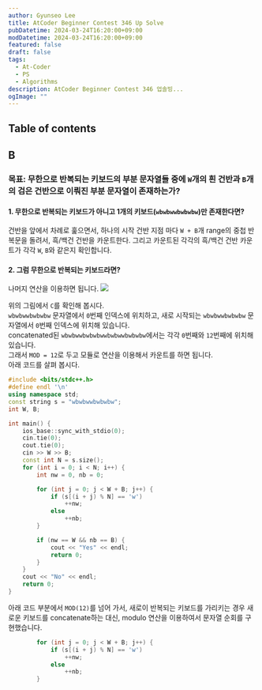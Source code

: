 ```yaml
---
author: Gyunseo Lee
title: AtCoder Beginner Contest 346 Up Solve
pubDatetime: 2024-03-24T16:20:00+09:00
modDatetime: 2024-03-24T16:20:00+09:00
featured: false
draft: false
tags:
  - At-Coder
  - PS
  - Algorithms
description: AtCoder Beginner Contest 346 업솔빙...
ogImage: ""
---
```


## Table of contents

## B

### 목표: 무한으로 반복되는 키보드의 부분 문자열들 중에 `W`개의 흰 건반과 `B`개의 검은 건반으로 이뤄진 부분 문자열이 존재하는가?

#### 1. 무한으로 반복되는 키보드가 아니고 1개의 키보드(`wbwbwwbwbwbw`)만 존재한다면?

건반을 앞에서 차례로 훑으면서, 하나의 시작 건반 지점 마다 `W + B`개 range의 중첩 반복문을 돌려서, 흑/백건 건반을 카운트한다. 그리고 카운트된 각각의 흑/백건 건반 카운트가 각각 `W`, `B`와 같은지 확인합니다.

#### 2. 그럼 무한으로 반복되는 키보드라면?

나머지 연산을 이용하면 됩니다.
![](https://res.cloudinary.com/gyunseo-blog/image/upload/f_auto/v1711274611/image_tfvs9e.png)

위의 그림에서 `C`를 확인해 봅시다.  
`wbwbwwbwbwbw` 문자열에서 `0`번째 인덱스에 위치하고, 새로 시작되는 `wbwbwwbwbwbw` 문자열에서 `0`번째 인덱스에 위치해 있습니다.  
concatenated된 `wbwbwwbwbwbwwbwbwwbwbwbw`에서는 각각 `0`번째와 `12`번째에 위치해 있습니다.  
그래서 `MOD = 12`로 두고 모듈로 연산을 이용해서 카운트를 하면 됩니다.  
아래 코드를 살펴 봅시다.

```cpp
#include <bits/stdc++.h>
#define endl '\n'
using namespace std;
const string s = "wbwbwwbwbwbw";
int W, B;

int main() {
    ios_base::sync_with_stdio(0);
    cin.tie(0);
    cout.tie(0);
    cin >> W >> B;
    const int N = s.size();
    for (int i = 0; i < N; i++) {
        int nw = 0, nb = 0;

        for (int j = 0; j < W + B; j++) {
            if (s[(i + j) % N] == 'w')
                ++nw;
            else
                ++nb;
        }

        if (nw == W && nb == B) {
            cout << "Yes" << endl;
            return 0;
        }
    }
    cout << "No" << endl;
    return 0;
}
```

아래 코드 부분에서 `MOD(12)`를 넘어 가서, 새로이 반복되는 키보드를 가리키는 경우 새로운 키보드를 concatenate하는 대신, modulo 연산을 이용하여서 문자열 순회를 구현했습니다.

```cpp
        for (int j = 0; j < W + B; j++) {
            if (s[(i + j) % N] == 'w')
                ++nw;
            else
                ++nb;
        }
```
